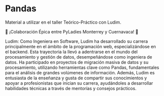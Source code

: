 # Pandas
Material a utilizar en el taller Teórico-Práctico con Ludim. 

🚀 ¡Colaboración Épica entre PyLadies Monterrey y Cuernavaca! 🚀


Ludim:
Como Ingeniera en Software, Ludim ha desarrollado su carrera principalmente en el ámbito de la programación web, especializándose en el backend. Esta trayectoria la llevó a adentrarse en el mundo del procesamiento y gestión de datos, desempeñándose como ingeniera de datos. Ha participado en proyectos de migración masiva de datos y su procesamiento, utilizando herramientas clave como Pandas, fundamentales para el análisis de grandes volúmenes de información. Además, Ludim es entusiasta de la enseñanza y gusta de compartir sus conocimientos y apoyar a profesionistas que inician su carrera, ayudándoles a desarrollar habilidades técnicas a través de mentorías y consejos prácticos.
